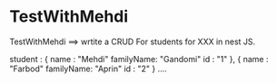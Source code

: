 # TestWithMehdi
TestWithMehdi ==> wrtite a CRUD For students for XXX in nest JS. 

student : 
{
  name : "Mehdi"
  familyName: "Gandomi"
  id : "1"
},
{
  name : "Farbod"
  familyName: "Aprin"
  id : "2"
}
....

